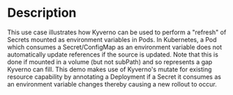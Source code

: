 # Description

This use case illustrates how Kyverno can be used to perform a "refresh" of Secrets mounted as environment variables in Pods. In Kubernetes, a Pod which consumes a Secret/ConfigMap as an environment variable does not automatically update references if the source is updated. Note that this is done if mounted in a volume (but not subPath) and so represents a gap Kyverno can fill. This demo makes use of Kyverno's mutate for existing resource capability by annotating a Deployment if a Secret it consumes as an environment variable changes thereby causing a new rollout to occur.